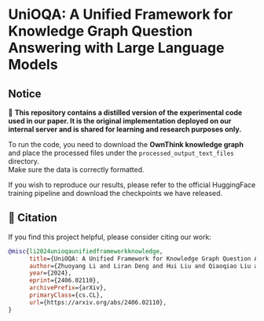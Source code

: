 # UniOQA: A Unified Framework for Knowledge Graph Question Answering with Large Language Models

## **Notice**

🚨 **This repository contains a distilled version of the experimental code used in our paper. It is the original implementation deployed on our internal server and is shared for learning and research purposes only.**  


To run the code, you need to download the **OwnThink knowledge graph** and place the processed files under the `processed_output_text_files` directory.  
Make sure the data is correctly formatted.

If you wish to reproduce our results, please refer to the official HuggingFace training pipeline and download the checkpoints we have released.

## 📄 Citation

If you find this project helpful, please consider citing our work:

```bibtex
@misc{li2024unioqaunifiedframeworkknowledge,
      title={UniOQA: A Unified Framework for Knowledge Graph Question Answering with Large Language Models}, 
      author={Zhuoyang Li and Liran Deng and Hui Liu and Qiaoqiao Liu and Junzhao Du},
      year={2024},
      eprint={2406.02110},
      archivePrefix={arXiv},
      primaryClass={cs.CL},
      url={https://arxiv.org/abs/2406.02110}, 
}